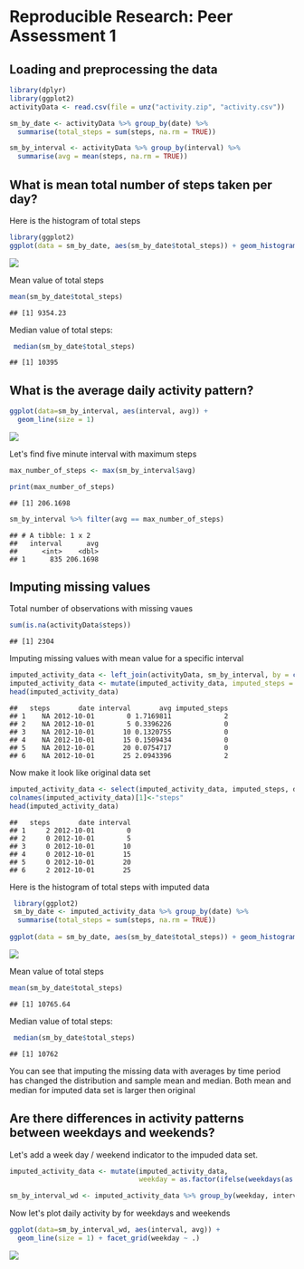 # Reproducible Research: Peer Assessment 1


## Loading and preprocessing the data

```r
library(dplyr)
library(ggplot2)
activityData <- read.csv(file = unz("activity.zip", "activity.csv"))

sm_by_date <- activityData %>% group_by(date) %>% 
  summarise(total_steps = sum(steps, na.rm = TRUE))

sm_by_interval <- activityData %>% group_by(interval) %>%
  summarise(avg = mean(steps, na.rm = TRUE))
```


## What is mean total number of steps taken per day?
Here is the histogram of total steps

```r
library(ggplot2)
ggplot(data = sm_by_date, aes(sm_by_date$total_steps)) + geom_histogram(binwidth = 5000)
```

![](PA1_template_files/figure-html/unnamed-chunk-2-1.png)<!-- -->

Mean value of total steps

```r
mean(sm_by_date$total_steps)
```

```
## [1] 9354.23
```
 
Median value of total steps:
 

```r
 median(sm_by_date$total_steps)
```

```
## [1] 10395
```

## What is the average daily activity pattern?


```r
ggplot(data=sm_by_interval, aes(interval, avg)) +
  geom_line(size = 1) 
```

![](PA1_template_files/figure-html/unnamed-chunk-5-1.png)<!-- -->

Let's find five minute interval with maximum steps


```r
max_number_of_steps <- max(sm_by_interval$avg)

print(max_number_of_steps)
```

```
## [1] 206.1698
```

```r
sm_by_interval %>% filter(avg == max_number_of_steps)
```

```
## # A tibble: 1 x 2
##   interval      avg
##      <int>    <dbl>
## 1      835 206.1698
```

## Imputing missing values

Total number of observations with missing vaues

```r
sum(is.na(activityData$steps))
```

```
## [1] 2304
```

Imputing missing values with mean value for a specific interval 

```r
imputed_activity_data <- left_join(activityData, sm_by_interval, by = c("interval", "interval"))
imputed_activity_data <- mutate(imputed_activity_data, imputed_steps = ifelse(is.na(steps), round(avg), steps))
head(imputed_activity_data)
```

```
##   steps       date interval       avg imputed_steps
## 1    NA 2012-10-01        0 1.7169811             2
## 2    NA 2012-10-01        5 0.3396226             0
## 3    NA 2012-10-01       10 0.1320755             0
## 4    NA 2012-10-01       15 0.1509434             0
## 5    NA 2012-10-01       20 0.0754717             0
## 6    NA 2012-10-01       25 2.0943396             2
```

Now make it look like original data set


```r
imputed_activity_data <- select(imputed_activity_data, imputed_steps, date, interval)
colnames(imputed_activity_data)[1]<-"steps"
head(imputed_activity_data)
```

```
##   steps       date interval
## 1     2 2012-10-01        0
## 2     0 2012-10-01        5
## 3     0 2012-10-01       10
## 4     0 2012-10-01       15
## 5     0 2012-10-01       20
## 6     2 2012-10-01       25
```

Here is the histogram of total steps with imputed data


```r
 library(ggplot2)
 sm_by_date <- imputed_activity_data %>% group_by(date) %>% 
  summarise(total_steps = sum(steps, na.rm = TRUE))
 
ggplot(data = sm_by_date, aes(sm_by_date$total_steps)) + geom_histogram(binwidth = 5000)
```

![](PA1_template_files/figure-html/unnamed-chunk-10-1.png)<!-- -->

Mean value of total steps

```r
mean(sm_by_date$total_steps)
```

```
## [1] 10765.64
```
 
Median value of total steps:
 

```r
 median(sm_by_date$total_steps)
```

```
## [1] 10762
```

You can see that imputing the missing data with averages by time period has changed the distribution and sample mean and median. Both mean and median for imputed data set is larger then original 

## Are there differences in activity patterns between weekdays and weekends?

Let's add a week day / weekend indicator to the impuded data set. 


```r
imputed_activity_data <- mutate(imputed_activity_data,
                                weekday = as.factor(ifelse(weekdays(as.Date(imputed_activity_data$date)) %in% c("Sunday", "Saturday"), "Weekend", "Weekday")))

sm_by_interval_wd <- imputed_activity_data %>% group_by(weekday, interval) %>% summarise(avg = mean(steps))
```

Now let's plot daily activity by for weekdays and weekends


```r
ggplot(data=sm_by_interval_wd, aes(interval, avg)) +
  geom_line(size = 1) + facet_grid(weekday ~ .)
```

![](PA1_template_files/figure-html/unnamed-chunk-14-1.png)<!-- -->
